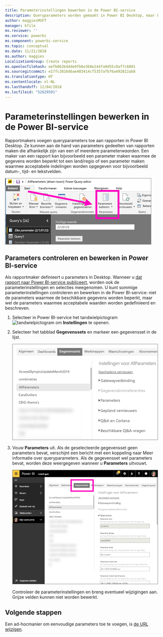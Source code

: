 ```yaml
---
title: Parameterinstellingen bewerken in de Power BI-service
description: Queryparameters worden gemaakt in Power BI Desktop, maar kunnen worden gecontroleerd en bijgewerkt in Power BI-service
author: maggiesMSFT
manager: kfile
ms.reviewer: ''
ms.service: powerbi
ms.component: powerbi-service
ms.topic: conceptual
ms.date: 11/21/2018
ms.author: maggies
LocalizationGroup: Create reports
ms.openlocfilehash: eefb863b4dde9fb6e368e244fa9d55c0af7c6001
ms.sourcegitcommit: e17fc3816d6ae403414cf5357afbf6a492822ab8
ms.translationtype: HT
ms.contentlocale: nl-NL
ms.lasthandoff: 12/04/2018
ms.locfileid: "52829591"
---
```

# <a name="edit-parameter-settings-in-the-power-bi-service"></a>Parameterinstellingen bewerken in de Power BI-service
Rapportmakers voegen queryparameters toe aan rapporten in Power BI Desktop. Ze kunnen aan de hand van parameters gedeelten van rapporten maken die afhankelijk zijn van een of meerdere parameter*waarden*. Een maker van een rapport kan bijvoorbeeld een parameter maken waarmee de gegevens worden beperkt tot een land/regio of een parameter maken waarmee acceptabele indelingen worden opgegeven voor bijvoorbeeld datum-, tijd- en tekstvelden.

![Tabblad Start met de optie Parameters beheren in Desktop](media/service-parameters/power-bi-manage-parameters.png)

## <a name="review-and-edit-parameters-in-power-bi-service"></a>Parameters controleren en bewerken in Power BI-service

Als rapportmaker definieert u parameters in Desktop. Wanneer u [dat rapport naar Power BI-service publiceert](desktop-upload-desktop-files.md), worden ook de parameterinstellingen en selecties meegenomen. U kunt sommige parameterinstellingen controleren en bewerken in de Power BI-service: niet de parameters waarmee de beschikbare gegevens worden beperkt, maar wel de parameters waarmee acceptabele waarden worden gedefinieerd en beschreven.

1. Selecteer in Power BI-service het tandwielpictogram ![tandwielpictogram](media/service-parameters/power-bi-cog.png) om **Instellingen** te openen.

2. Selecteer het tabblad **Gegevenssets** en markeer een gegevensset in de lijst. 
    
    ![Het venster Instellingen waarin het tabblad Gegevenssets is geselecteerd](media/service-parameters/power-bi-select-dataset2.png)

3. Vouw **Parameters** uit.  Als de geselecteerde gegevensset geen parameters bevat, verschijnt een bericht met een koppeling naar Meer informatie over queryparameters. Als de gegevensset wel parameters bevat, worden deze weergegeven wanneer u **Parameters** uitvouwt. 

    ![Het venster Instellingen waarin Parameters is uitgevouwen](media/service-parameters/power-bi-settings.png)

    Controleer de parameterinstellingen en breng eventueel wijzigingen aan. Grijze velden kunnen niet worden bewerkt. 


## <a name="next-steps"></a>Volgende stappen
Een ad-hocmanier om eenvoudige parameters toe te voegen, is [de URL wijzigen](service-url-filters.md).